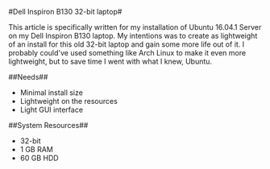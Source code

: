 #Dell Inspiron B130 32-bit laptop#

This article is specifically written for my installation of Ubuntu 16.04.1 Server on my Dell Inspiron B130 laptop. My intentions was to create as lightweight of an install for this old 32-bit laptop and gain some more life out of it. I probably could've used something like Arch Linux to make it even more lightweight, but to save time I went with what I knew, Ubuntu.

##Needs##
* Minimal install size
* Lightweight on the resources
* Light GUI interface

##System Resources##
* 32-bit
* 1 GB RAM
* 60 GB HDD

